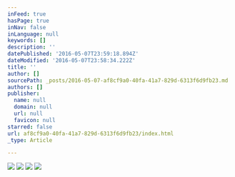 ```yaml
---
inFeed: true
hasPage: true
inNav: false
inLanguage: null
keywords: []
description: ''
datePublished: '2016-05-07T23:59:18.894Z'
dateModified: '2016-05-07T23:58:34.222Z'
title: ''
author: []
sourcePath: _posts/2016-05-07-af8cf9a0-40fa-41a7-829d-6313f6d9fb23.md
authors: []
publisher:
  name: null
  domain: null
  url: null
  favicon: null
starred: false
url: af8cf9a0-40fa-41a7-829d-6313f6d9fb23/index.html
_type: Article

---
```

![](https://the-grid-user-content.s3-us-west-2.amazonaws.com/9af4e54d-fa4c-4988-9a47-a93ab1179fa3.png)
![](https://the-grid-user-content.s3-us-west-2.amazonaws.com/854609de-823f-46a2-ab18-759abf64fdb9.png)
![](https://the-grid-user-content.s3-us-west-2.amazonaws.com/884ee75f-472a-4ab0-b923-ad504bc1029c.png)
![](https://the-grid-user-content.s3-us-west-2.amazonaws.com/246a048b-4a5e-4242-b05b-81686f4da1e6.png)